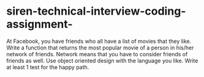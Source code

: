 # siren-technical-interview-coding-assignment-
At Facebook, you have friends who all have a list of movies that they like. Write a function that returns the most popular movie of a person in his/her network of friends. Network means that you have to consider friends of friends as well. Use object oriented design with the language you like. Write at least 1 test for the happy path. 
